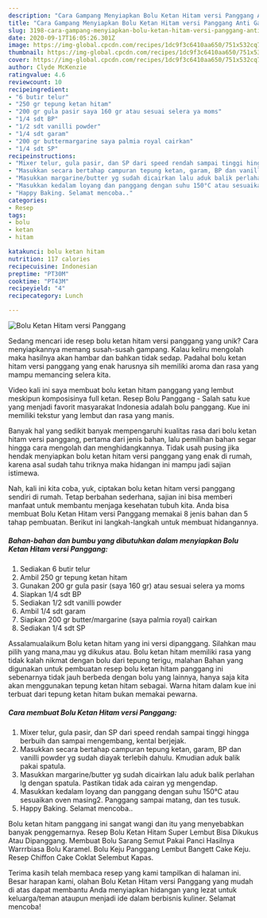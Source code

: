 ```yaml
---
description: "Cara Gampang Menyiapkan Bolu Ketan Hitam versi Panggang Anti Gagal"
title: "Cara Gampang Menyiapkan Bolu Ketan Hitam versi Panggang Anti Gagal"
slug: 3198-cara-gampang-menyiapkan-bolu-ketan-hitam-versi-panggang-anti-gagal
date: 2020-09-17T16:05:26.301Z
image: https://img-global.cpcdn.com/recipes/1dc9f3c6410aa650/751x532cq70/bolu-ketan-hitam-versi-panggang-foto-resep-utama.jpg
thumbnail: https://img-global.cpcdn.com/recipes/1dc9f3c6410aa650/751x532cq70/bolu-ketan-hitam-versi-panggang-foto-resep-utama.jpg
cover: https://img-global.cpcdn.com/recipes/1dc9f3c6410aa650/751x532cq70/bolu-ketan-hitam-versi-panggang-foto-resep-utama.jpg
author: Clyde McKenzie
ratingvalue: 4.6
reviewcount: 10
recipeingredient:
- "6 butir telur"
- "250 gr tepung ketan hitam"
- "200 gr gula pasir saya 160 gr atau sesuai selera ya moms"
- "1/4 sdt BP"
- "1/2 sdt vanilli powder"
- "1/4 sdt garam"
- "200 gr buttermargarine saya palmia royal cairkan"
- "1/4 sdt SP"
recipeinstructions:
- "Mixer telur, gula pasir, dan SP dari speed rendah sampai tinggi hingga berbuih dan sampai mengembang, kental berjejak."
- "Masukkan secara bertahap campuran tepung ketan, garam, BP dan vanilli powder yg sudah diayak terlebih dahulu. Kmudian aduk balik pakai spatula."
- "Masukkan margarine/butter yg sudah dicairkan lalu aduk balik perlahan lg dengan spatula. Pastikan tidak ada cairan yg mengendap."
- "Masukkan kedalam loyang dan panggang dengan suhu 150°C atau sesuaikan oven masing2. Panggang sampai matang, dan tes tusuk."
- "Happy Baking. Selamat mencoba.."
categories:
- Resep
tags:
- bolu
- ketan
- hitam

katakunci: bolu ketan hitam 
nutrition: 117 calories
recipecuisine: Indonesian
preptime: "PT30M"
cooktime: "PT43M"
recipeyield: "4"
recipecategory: Lunch

---
```



![Bolu Ketan Hitam versi Panggang](https://img-global.cpcdn.com/recipes/1dc9f3c6410aa650/751x532cq70/bolu-ketan-hitam-versi-panggang-foto-resep-utama.jpg)

Sedang mencari ide resep bolu ketan hitam versi panggang yang unik? Cara menyiapkannya memang susah-susah gampang. Kalau keliru mengolah maka hasilnya akan hambar dan bahkan tidak sedap. Padahal bolu ketan hitam versi panggang yang enak harusnya sih memiliki aroma dan rasa yang mampu memancing selera kita.

Video kali ini saya membuat bolu ketan hitam panggang yang lembut meskipun komposisinya full ketan. Resep Bolu Panggang - Salah satu kue yang menjadi favorit masyarakat Indonesia adalah bolu panggang. Kue ini memiliki tekstur yang lembut dan rasa yang manis.

Banyak hal yang sedikit banyak mempengaruhi kualitas rasa dari bolu ketan hitam versi panggang, pertama dari jenis bahan, lalu pemilihan bahan segar hingga cara mengolah dan menghidangkannya. Tidak usah pusing jika hendak menyiapkan bolu ketan hitam versi panggang yang enak di rumah, karena asal sudah tahu triknya maka hidangan ini mampu jadi sajian istimewa.


Nah, kali ini kita coba, yuk, ciptakan bolu ketan hitam versi panggang sendiri di rumah. Tetap berbahan sederhana, sajian ini bisa memberi manfaat untuk membantu menjaga kesehatan tubuh kita. Anda bisa membuat Bolu Ketan Hitam versi Panggang memakai 8 jenis bahan dan 5 tahap pembuatan. Berikut ini langkah-langkah untuk membuat hidangannya.

<!--inarticleads1-->

##### Bahan-bahan dan bumbu yang dibutuhkan dalam menyiapkan Bolu Ketan Hitam versi Panggang:

1. Sediakan 6 butir telur
1. Ambil 250 gr tepung ketan hitam
1. Gunakan 200 gr gula pasir (saya 160 gr) atau sesuai selera ya moms
1. Siapkan 1/4 sdt BP
1. Sediakan 1/2 sdt vanilli powder
1. Ambil 1/4 sdt garam
1. Siapkan 200 gr butter/margarine (saya palmia royal) cairkan
1. Sediakan 1/4 sdt SP


Assalamualaikum Bolu ketan hitam yang ini versi dipanggang. Silahkan mau pilih yang mana,mau yg dikukus atau. Bolu ketan hitam memiliki rasa yang tidak kalah nikmat dengan bolu dari tepung terigu, malahan Bahan yang digunakan untuk pembuatan resep bolu ketan hitam panggang ini sebenarnya tidak jauh berbeda dengan bolu yang lainnya, hanya saja kita akan menggunakan tepung ketan hitam sebagai. Warna hitam dalam kue ini terbuat dari tepung ketan hitam bukan memakai pewarna. 

<!--inarticleads2-->

##### Cara membuat Bolu Ketan Hitam versi Panggang:

1. Mixer telur, gula pasir, dan SP dari speed rendah sampai tinggi hingga berbuih dan sampai mengembang, kental berjejak.
1. Masukkan secara bertahap campuran tepung ketan, garam, BP dan vanilli powder yg sudah diayak terlebih dahulu. Kmudian aduk balik pakai spatula.
1. Masukkan margarine/butter yg sudah dicairkan lalu aduk balik perlahan lg dengan spatula. Pastikan tidak ada cairan yg mengendap.
1. Masukkan kedalam loyang dan panggang dengan suhu 150°C atau sesuaikan oven masing2. Panggang sampai matang, dan tes tusuk.
1. Happy Baking. Selamat mencoba..


Bolu ketan hitam panggang ini sangat wangi dan itu yang menyebabkan banyak penggemarnya. Resep Bolu Ketan Hitam Super Lembut Bisa Dikukus Atau Dipanggang. Membuat Bolu Sarang Semut Pakai Panci Hasilnya Warrrbiasa Bolu Karamel. Bolu Keju Panggang Lembut Bangett Cake Keju. Resep Chiffon Cake Coklat Selembut Kapas. 

Terima kasih telah membaca resep yang kami tampilkan di halaman ini. Besar harapan kami, olahan Bolu Ketan Hitam versi Panggang yang mudah di atas dapat membantu Anda menyiapkan hidangan yang lezat untuk keluarga/teman ataupun menjadi ide dalam berbisnis kuliner. Selamat mencoba!
